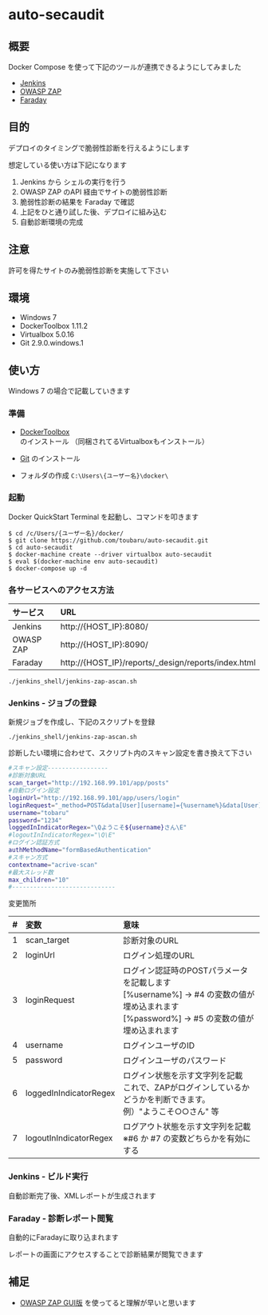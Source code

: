 # auto-secaudit

## 概要

Docker Compose を使って下記のツールが連携できるようにしてみました

- [Jenkins](https://hub.docker.com/_/jenkins/)
- [OWASP ZAP](https://hub.docker.com/r/owasp/zap2docker-stable/)
- [Faraday](https://hub.docker.com/r/infobyte/faraday/)

## 目的

デプロイのタイミングで脆弱性診断を行えるようにします

想定している使い方は下記になります

1. Jenkins から シェルの実行を行う
2. OWASP ZAP のAPI 経由でサイトの脆弱性診断
3. 脆弱性診断の結果を Faraday で確認
4. 上記をひと通り試した後、デプロイに組み込む
5. 自動診断環境の完成

## 注意

許可を得たサイトのみ脆弱性診断を実施して下さい

## 環境

- Windows 7
- DockerToolbox 1.11.2
- Virtualbox 5.0.16
- Git 2.9.0.windows.1

## 使い方

Windows 7 の場合で記載していきます

### 準備

- [DockerToolbox](https://www.docker.com/products/docker-toolbox) のインストール
（同梱されてるVirtualboxもインストール）

- [Git](https://git-for-windows.github.io/) のインストール

- フォルダの作成
`C:\Users\{ユーザー名}\docker\`

### 起動

Docker QuickStart Terminal を起動し、コマンドを叩きます

```
$ cd /c/Users/{ユーザー名}/docker/
$ git clone https://github.com/toubaru/auto-secaudit.git
$ cd auto-secaudit
$ docker-machine create --driver virtualbox auto-secaudit
$ eval $(docker-machine env auto-secaudit)
$ docker-compose up -d
```

### 各サービスへのアクセス方法

| サービス       | URL                                                                         |
|:--------------|:-------------------------------------------------------------|
| Jenkins        | http://{HOST_IP}:8080/                                           |
| OWASP ZAP | http://{HOST_IP}:8090/                                           |
| Faraday       | http://{HOST_IP}/reports/_design/reports/index.html |

`./jenkins_shell/jenkins-zap-ascan.sh`

### Jenkins - ジョブの登録

新規ジョブを作成し、下記のスクリプトを登録
```
./jenkins_shell/jenkins-zap-ascan.sh
```

診断したい環境に合わせて、スクリプト内のスキャン設定を書き換えて下さい

```bash
#スキャン設定-----------------
#診断対象URL
scan_target="http://192.168.99.101/app/posts"
#自動ログイン設定
loginUrl="http://192.168.99.101/app/users/login"
loginRequest="_method=POST&data[User][username]={%username%}&data[User][password]={%password%}"
username="tobaru"
password="1234"
loggedInIndicatorRegex="\Qようこそ${username}さん\E"
#logoutInIndicatorRegex="\Q\E"
#ログイン認証方式
authMethodName="formBasedAuthentication"
#スキャン方式
contextname="acrive-scan"
#最大スレッド数
max_children="10"
#-----------------------------
```

変更箇所

| # | 変数 | 意味  |
| :-- |:-----------|:------------|
| 1 | scan_target   | 診断対象のURL |
| 2 | loginUrl         | ログイン処理のURL |
| 3 | loginRequest  | ログイン認証時のPOSTパラメータを記載します<br/>[%username%] -> #4 の変数の値が埋め込まれます<br/>[%password%]  -> #5 の変数の値が埋め込まれます|
| 4 | username      | ログインユーザのID |
| 5 | password      | ログインユーザのパスワード |
| 6 | loggedInIndicatorRegex | ログイン状態を示す文字列を記載<br/>これで、ZAPがログインしているかどうかを判断できます。<br/>例）"ようこそ○○さん" 等|
| 7 | logoutInIndicatorRegex | ログアウト状態を示す文字列を記載<br/>※#6 か #7 の変数どちらかを有効にする |

### Jenkins - ビルド実行

自動診断完了後、XMLレポートが生成されます

###  Faraday - 診断レポート閲覧

自動的にFaradayに取り込まれます

レポートの画面にアクセスすることで診断結果が閲覧できます

## 補足

- [OWASP ZAP GUI版](https://www.owasp.org/index.php/OWASP_Zed_Attack_Proxy_Project) を使ってると理解が早いと思います